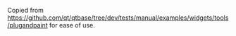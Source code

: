 Copied from https://github.com/qt/qtbase/tree/dev/tests/manual/examples/widgets/tools/plugandpaint for ease of use.
